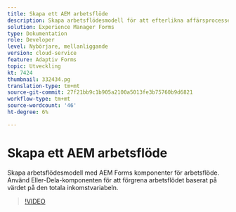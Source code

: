 ```yaml
---
title: Skapa ett AEM arbetsflöde
description: Skapa arbetsflödesmodell för att efterlikna affärsprocessen.
solution: Experience Manager Forms
type: Dokumentation
role: Developer
level: Nybörjare, mellanliggande
version: cloud-service
feature: Adaptiv Forms
topic: Utveckling
kt: 7424
thumbnail: 332434.pg
translation-type: tm+mt
source-git-commit: 27f21bb9c1b905a2100a5013fe3b75760b9d6821
workflow-type: tm+mt
source-wordcount: '46'
ht-degree: 6%

---
```



# Skapa ett AEM arbetsflöde

Skapa arbetsflödesmodell med AEM Forms komponenter för arbetsflöde. Använd Eller-Dela-komponenten för att förgrena arbetsflödet baserat på värdet på den totala inkomstvariabeln.

>[!VIDEO](https://video.tv.adobe.com/v/332434?quality=12&learn=on)

